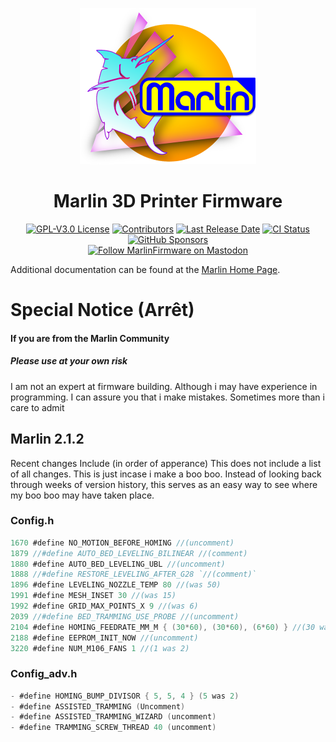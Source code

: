 <p align="center"><img src="buildroot/share/pixmaps/logo/marlin-outrun-nf-500.png" height="250" alt="MarlinFirmware's logo" /></p>

<h1 align="center">Marlin 3D Printer Firmware</h1>

<p align="center">
    <a href="/LICENSE"><img alt="GPL-V3.0 License" src="https://img.shields.io/github/license/marlinfirmware/marlin.svg"></a>
    <a href="https://github.com/MarlinFirmware/Marlin/graphs/contributors"><img alt="Contributors" src="https://img.shields.io/github/contributors/marlinfirmware/marlin.svg"></a>
    <a href="https://github.com/MarlinFirmware/Marlin/releases"><img alt="Last Release Date" src="https://img.shields.io/github/release-date/MarlinFirmware/Marlin"></a>
    <a href="https://github.com/MarlinFirmware/Marlin/actions"><img alt="CI Status" src="https://github.com/MarlinFirmware/Marlin/actions/workflows/test-builds.yml/badge.svg"></a>
    <a href="https://github.com/sponsors/thinkyhead"><img alt="GitHub Sponsors" src="https://img.shields.io/github/sponsors/thinkyhead?color=db61a2"></a>
    <br />
    <a href="https://fosstodon.org/@marlinfirmware"><img alt="Follow MarlinFirmware on Mastodon" src="https://img.shields.io/mastodon/follow/109450200866020466?domain=https%3A%2F%2Ffosstodon.org&logoColor=%2300B&style=social"></a>
</p>

Additional documentation can be found at the [Marlin Home Page](https://marlinfw.org/).

# Special Notice (Arrêt)
#### If you are from the Marlin Community
##### Please use at your own risk

I am not an expert at firmware building. Although i may have experience in programming. I can assure you that i make mistakes. Sometimes more than i care to admit

## Marlin 2.1.2

Recent changes Include (in order of apperance)
This does not include a list of all changes. This is just incase i make a boo boo. 
Instead of looking back through weeks of version history, this serves as an easy way to see where my boo boo may have taken place.

### Config.h
```C
1670 #define NO_MOTION_BEFORE_HOMING //(uncomment) 
1879 //#define AUTO_BED_LEVELING_BILINEAR //(comment) 
1880 #define AUTO_BED_LEVELING_UBL //(uncomment) 
1888 //#define RESTORE_LEVELING_AFTER_G28 `//(comment)`
1896 #define LEVELING_NOZZLE_TEMP 80 //(was 50)
1991 #define MESH_INSET 30 //(was 15)      
1992 #define GRID_MAX_POINTS_X 9 //(was 6) 
2039 //#define BED_TRAMMING_USE_PROBE //(uncomment) 
2104 #define HOMING_FEEDRATE_MM_M { (30*60), (30*60), (6*60) } //(30 was 60)
2188 #define EEPROM_INIT_NOW //(uncomment)
3220 #define NUM_M106_FANS 1 //(1 was 2)
```

### Config_adv.h
```C
- #define HOMING_BUMP_DIVISOR { 5, 5, 4 } (5 was 2)
- #define ASSISTED_TRAMMING (Uncomment)
- #define ASSISTED_TRAMMING_WIZARD (uncomment)
- #define TRAMMING_SCREW_THREAD 40 (uncomment)
```
